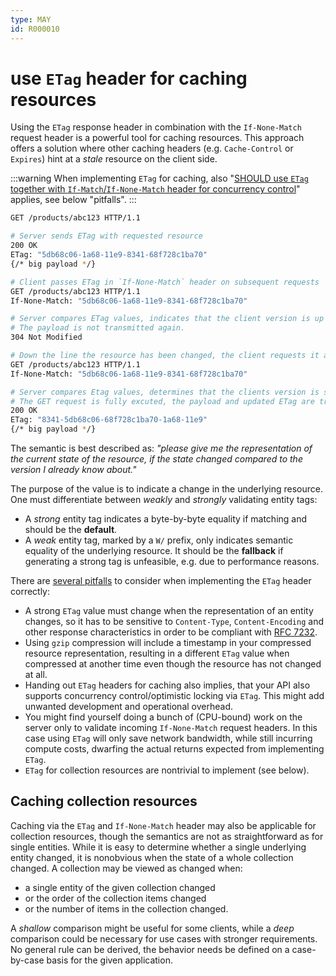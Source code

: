 ```yaml
---
type: MAY
id: R000010
---
```


# use `ETag` header for caching resources

Using the `ETag` response header in combination with the `If-None-Match` request header is a powerful tool for caching resources.
This approach offers a solution where other caching headers (e.g. `Cache-Control` or `Expires`) hint at a _stale_ resource on the client side.

:::warning
When implementing `ETag` for caching, also "[SHOULD use `ETag` together with `If-Match`/`If-None-Match` header for concurrency control](R000060)" applies, see below "pitfalls".
:::

```sh
GET /products/abc123 HTTP/1.1

# Server sends ETag with requested resource
200 OK
ETag: "5db68c06-1a68-11e9-8341-68f728c1ba70"
{/* big payload */}

# Client passes ETag in `If-None-Match` header on subsequent requests
GET /products/abc123 HTTP/1.1
If-None-Match: "5db68c06-1a68-11e9-8341-68f728c1ba70"

# Server compares ETag values, indicates that the client version is up to date.
# The payload is not transmitted again.
304 Not Modified

# Down the line the resource has been changed, the client requests it again
GET /products/abc123 HTTP/1.1
If-None-Match: "5db68c06-1a68-11e9-8341-68f728c1ba70"

# Server compares Etag values, determines that the clients version is stale.
# The GET request is fully excuted, the payload and updated ETag are transmitted.
200 OK
ETag: "8341-5db68c06-68f728c1ba70-1a68-11e9"
{/* big payload */}
```

The semantic is best described as: _"please give me the representation of the current state of the resource, if the state changed compared to the version I already know about."_

The purpose of the value is to indicate a change in the underlying resource.
One must differentiate between _weakly_ and _strongly_ validating entity tags:

- A _strong_ entity tag indicates a byte-by-byte equality if matching and should be the **default**.
- A _weak_ entity tag, marked by a `W/` prefix, only indicates semantic equality of the underlying resource. It should be the **fallback** if generating a strong tag is unfeasible, e.g. due to performance reasons.

There are [several pitfalls](https://www.mnot.net/blog/2007/08/07/etags) to consider when implementing the `ETag` header correctly:

- A strong `ETag` value must change when the representation of an entity changes, so it has to be sensitive to `Content-Type`, `Content-Encoding` and other response characteristics in order to be compliant with [RFC 7232](https://tools.ietf.org/html/rfc7232#section-2.3).
- Using `gzip` compression will include a timestamp in your compressed resource representation, resulting in a different `ETag` value when compressed at another time even though the resource has not changed at all.
- Handing out `ETag` headers for caching also implies, that your API also supports concurrency control/optimistic locking via `ETag`. This might add unwanted development and operational overhead.
- You might find yourself doing a bunch of (CPU-bound) work on the server only to validate incoming `If-None-Match` request headers. In this case using `ETag` will only save network bandwidth, while still incurring compute costs, dwarfing the actual returns expected from implementing `ETag`.
- `ETag` for collection resources are nontrivial to implement (see below).

## Caching collection resources

Caching via the `ETag` and `If-None-Match` header may also be applicable for collection resources, though the semantics are not as straightforward as for single entities.
While it is easy to determine whether a single underlying entity changed, it is nonobvious when the state of a whole collection changed.
A collection may be viewed as changed when:

- a single entity of the given collection changed
- or the order of the collection items changed
- or the number of items in the collection changed.

A _shallow_ comparison might be useful for some clients, while a _deep_ comparison could be necessary for use cases with stronger requirements.
No general rule can be derived, the behavior needs be defined on a case-by-case basis for the given application.
